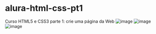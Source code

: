 # alura-html-css-pt1
Curso HTML5 e CSS3 parte 1: crie uma página da Web
![image](https://user-images.githubusercontent.com/53664407/216633825-784a01ce-f439-48d9-aa9c-db08c2792773.png)
![image](https://user-images.githubusercontent.com/53664407/216633882-ac04fb63-fe43-4d13-bd4d-ec84a222fd80.png)
![image](https://user-images.githubusercontent.com/53664407/216634007-8e801387-1a16-4da4-bd21-301e5a9d7501.png)
